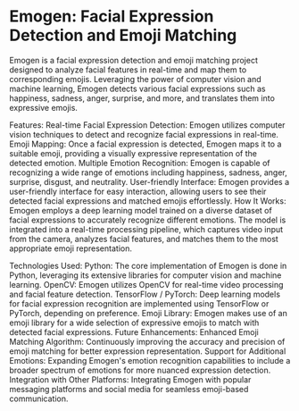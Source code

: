 # Emogen: Facial Expression Detection and Emoji Matching
Emogen is a facial expression detection and emoji matching project designed to analyze facial features in real-time and map them to corresponding emojis. Leveraging the power of computer vision and machine learning, Emogen detects various facial expressions such as happiness, sadness, anger, surprise, and more, and translates them into expressive emojis.

Features:
Real-time Facial Expression Detection: Emogen utilizes computer vision techniques to detect and recognize facial expressions in real-time.
Emoji Mapping: Once a facial expression is detected, Emogen maps it to a suitable emoji, providing a visually expressive representation of the detected emotion.
Multiple Emotion Recognition: Emogen is capable of recognizing a wide range of emotions including happiness, sadness, anger, surprise, disgust, and neutrality.
User-friendly Interface: Emogen provides a user-friendly interface for easy interaction, allowing users to see their detected facial expressions and matched emojis effortlessly.
How It Works:
Emogen employs a deep learning model trained on a diverse dataset of facial expressions to accurately recognize different emotions. The model is integrated into a real-time processing pipeline, which captures video input from the camera, analyzes facial features, and matches them to the most appropriate emoji representation.

Technologies Used:
Python: The core implementation of Emogen is done in Python, leveraging its extensive libraries for computer vision and machine learning.
OpenCV: Emogen utilizes OpenCV for real-time video processing and facial feature detection.
TensorFlow / PyTorch: Deep learning models for facial expression recognition are implemented using TensorFlow or PyTorch, depending on preference.
Emoji Library: Emogen makes use of an emoji library for a wide selection of expressive emojis to match with detected facial expressions.
Future Enhancements:
Enhanced Emoji Matching Algorithm: Continuously improving the accuracy and precision of emoji matching for better expression representation.
Support for Additional Emotions: Expanding Emogen's emotion recognition capabilities to include a broader spectrum of emotions for more nuanced expression detection.
Integration with Other Platforms: Integrating Emogen with popular messaging platforms and social media for seamless emoji-based communication.
